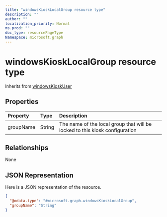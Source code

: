 ```yaml
---
title: "windowsKioskLocalGroup resource type"
description: ""
author: ""
localization_priority: Normal
ms.prod: ""
doc_type: resourcePageType
Namespace: microsoft.graph
---
```



# windowsKioskLocalGroup resource type




Inherits from [windowsKioskUser](../resources/windowsKioskUser.md)

## Properties
|Property|Type|Description|
|:---|:---|:---|
|groupName|String|The name of the local group that will be locked to this kiosk configuration|

## Relationships
None

## JSON Representation
Here is a JSON representation of the resource.
<!-- {
  "blockType": "resource",
  "@odata.type": "microsoft.graph.windowsKioskLocalGroup"
}
-->
``` json
{
  "@odata.type": "#microsoft.graph.windowsKioskLocalGroup",
  "groupName": "String"
}
```

